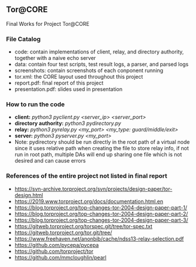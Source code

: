 ## Tor@CORE
Final Works for Project Tor@CORE
### File Catalog
- code: contain implementations of client, relay, and directory authority, together with a naive echo server
- data: contain four test scripts, test result logs, a parser, and parsed logs
- screenshots: contain screenshots of each conponent running
- tor.xml: the CORE layout used throughout this project
- report.pdf: final report of this project
- presentation.pdf: slides used in presentation
### How to run the code
- **client:** *python3 pyclient.py <server_ip> <server_port>*
- **directory authority:** *python3 pydirectory.py*
- **relay:** *python3 pyrelay.py <my_port> <my_type: guard/middle/exit>*
- **server:** *python3 pyserver.py <my_port>*
- Note: pydirectory should be run directly in the root path of a virtual node since it uses relative path when creating the file to store relay info, if not run in root path, multiple DAs will end up sharing one file which is not desired and can cause errors
### References of the entire project not listed in final report
- https://svn-archive.torproject.org/svn/projects/design-paper/tor-design.html
- https://2019.www.torproject.org/docs/documentation.html.en
- https://blog.torproject.org/top-changes-tor-2004-design-paper-part-1/
- https://blog.torproject.org/top-changes-tor-2004-design-paper-part-2/
- https://blog.torproject.org/top-changes-tor-2004-design-paper-part-3/
- https://gitweb.torproject.org/torspec.git/tree/tor-spec.txt
- https://gitweb.torproject.org/tor.git/tree/
- https://www.freehaven.net/anonbib/cache/ndss13-relay-selection.pdf
- https://github.com/pycepa/pycepa
- https://github.com/torproject/tor
- https://github.com/mmcloughlin/pearl
 
